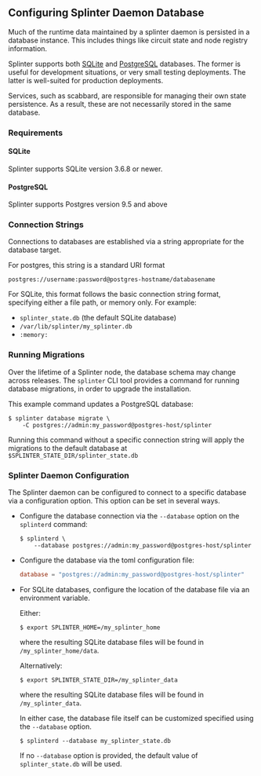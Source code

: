 ## Configuring Splinter Daemon Database 

<!--
  Copyright 2018-2021 Cargill Incorporated
  Licensed under Creative Commons Attribution 4.0 International License
  https://creativecommons.org/licenses/by/4.0/
-->

Much of the runtime data maintained by a splinter daemon is persisted in a
database instance.  This includes things like circuit state and node registry
information. 

Splinter supports both [SQLite](https://sqlite.org) and
[PostgreSQL](https://www.postgresql.org) databases. The former is useful for
development situations, or very small testing deployments. The latter is
well-suited for production deployments.

Services, such as scabbard, are responsible for managing their own state
persistence. As a result, these are not necessarily stored in the same database.

### Requirements

#### SQLite

Splinter supports SQLite version 3.6.8 or newer.

#### PostgreSQL

Splinter supports Postgres version 9.5 and above

### Connection Strings

Connections to databases are established via a string appropriate for the
database target.  

For postgres, this string is a standard URI format

```
postgres://username:password@postgres-hostname/databasename
```

For SQLite, this format follows the basic connection string format, specifying
either a file path, or memory only. For example:

* `splinter_state.db` (the default SQLite database)
* `/var/lib/splinter/my_splinter.db`
* `:memory:`

### Running Migrations

Over the lifetime of a Splinter node, the database schema may change across
releases. The `splinter` CLI tool provides a command for running database
migrations, in order to upgrade the installation.

This example command updates a PostgreSQL database:

```
$ splinter database migrate \
    -C postgres://admin:my_password@postgres-host/splinter
```

Running this command without a specific connection string will apply the
migrations to the default database at `$SPLINTER_STATE_DIR/splinter_state.db`

### Splinter Daemon Configuration

The Splinter daemon can be configured to connect to a specific database via a
configuration option.  This option can be set in several ways.

* Configure the database connection via the `--database` option on the `splinterd`
  command:

  ```
  $ splinterd \
      --database postgres://admin:my_password@postgres-host/splinter
  ```

* Configure the database via the toml configuration file:

  ```toml
  database = "postgres://admin:my_password@postgres-host/splinter"
  ```

* For SQLite databases, configure the location of the database file via an
  environment variable.

  Either:

  ```
  $ export SPLINTER_HOME=/my_splinter_home
  ```

  where the resulting SQLite database files will be found in
  `/my_splinter_home/data`.

  Alternatively:

  ```
  $ export SPLINTER_STATE_DIR=/my_splinter_data
  ```

  where the resulting SQLite database files will be found in
  `/my_splinter_data`.

  In either case, the database file itself can be customized specified using the
  `--database` option.

  ```
  $ splinterd --database my_splinter_state.db
  ```

  If no `--database` option is provided, the default value of
  `splinter_state.db` will be used.
